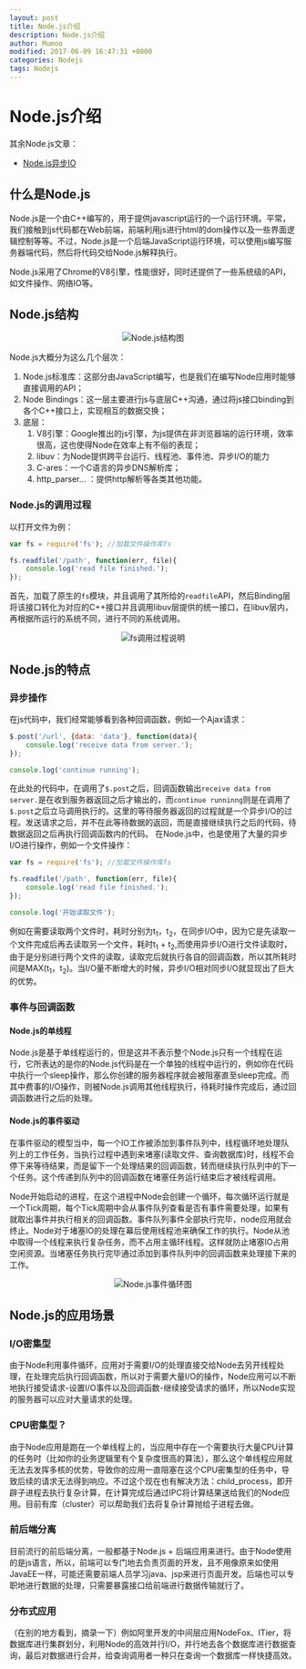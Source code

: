 ```yaml
---
layout: post
title: Node.js介绍
description: Node.js介绍
author: Mumoo
modified: 2017-06-09 16:47:31 +0800
categories: Nodejs
tags: Nodejs
---
```


# Node.js介绍

其余Node.js文章：

* [Node.js异步IO](./Nodejs异步IO)

## 什么是Node.js

Node.js是一个由C++编写的，用于提供javascript运行的一个运行环境。平常，我们接触到js代码都在Web前端，前端利用js进行html的dom操作以及一些界面逻辑控制等等。不过，Node.js是一个后端JavaScript运行环境，可以使用js编写服务器端代码，然后将代码交给Node.js解释执行。

Node.js采用了Chrome的V8引擎，性能很好，同时还提供了一些系统级的API，如文件操作、网络IO等。

## Node.js结构

<div align="center">

![Node.js结构图](/images/Nodejs/Nodejs-Structure.png)

</div>

Node.js大概分为这么几个层次：

1. Node.js标准库：这部分由JavaScript编写，也是我们在编写Node应用时能够直接调用的API；
1. Node Bindings：这一层主要进行js与底层C++沟通，通过将js接口binding到各个C++接口上，实现相互的数据交换；
1. 底层：
	1. V8引擎：Google推出的js引擎，为js提供在非浏览器端的运行环境，效率很高，这也使得Node在效率上有不俗的表现；
	1. libuv：为Node提供跨平台运行、线程池、事件池、异步I/O的能力
	1. C-ares：一个C语言的异步DNS解析库；
	1. http_parser... ：提供http解析等各类其他功能。

### Node.js的调用过程

以打开文件为例：

```js
var fs = require('fs');	//加载文件操作库fs

fs.readfile('/path', function(err, file){
	console.log('read file finished.');
});
```

首先，加载了原生的`fs`模块，并且调用了其所给的`readfile`API，然后Binding层将该接口转化为对应的C++接口并且调用libuv层提供的统一接口，在libuv层内，再根据所运行的系统不同，进行不同的系统调用。

<div align="center">

![fs调用过程说明](/images/Nodejs/fsread.png)

</div>

## Node.js的特点

### 异步操作

在js代码中，我们经常能够看到各种回调函数，例如一个Ajax请求：

```js
$.post('/url', {data: 'data'}, function(data){
	console.log('receive data from server.');
});

console.log('continue running');
```

在此处的代码中，在调用了`$.post`之后，回调函数输出`receive data from server.`是在收到服务器返回之后才输出的，而`continue runninng`则是在调用了`$.post`之后立马调用执行的。这里的等待服务器返回的过程就是一个异步I/O的过程。发送请求之后，并不在此等待数据的返回，而是直接继续执行之后的代码，待数据返回之后再执行回调函数内的代码。
在Node.js中，也是使用了大量的异步I/O进行操作，例如一个文件操作：

```js
var fs = require('fs');	//加载文件操作库fs

fs.readfile('/path', function(err, file){
	console.log('read file finished.');
});

console.log('开始读取文件');
```

例如在需要读取两个文件时，耗时分别为t<sub>1</sub>，t<sub>2</sub>，在同步I/O中，因为它是先读取一个文件完成后再去读取另一个文件，耗时t<sub>1</sub> + t<sub>2</sub>,而使用异步I/O进行文件读取时，由于是分别进行两个文件的读取，读取完后就执行各自的回调函数，所以其所耗时间是MAX(t<sub>1</sub>，t<sub>2</sub>)。当I/O量不断增大的时候，异步I/O相对同步I/O就显现出了巨大的优势。

### 事件与回调函数

#### Node.js的单线程

Node.js是基于单线程运行的，但是这并不表示整个Node.js只有一个线程在运行，它所表达的是你的Node.js代码是在一个单独的线程中运行的，例如你在代码中执行一个sleep操作，那么你创建的服务器程序就会被阻塞直至sleep完成。而其中费事的I/O操作，则被Node.js调用其他线程执行，待耗时操作完成后，通过回调函数进行之后的处理。

#### Node.js的事件驱动

在事件驱动的模型当中，每一个IO工作被添加到事件队列中，线程循环地处理队列上的工作任务，当执行过程中遇到来堵塞(读取文件、查询数据库)时，线程不会停下来等待结果，而是留下一个处理结果的回调函数，转而继续执行队列中的下一个任务。这个传递到队列中的回调函数在堵塞任务运行结束后才被线程调用。

Node开始启动的进程，在这个进程中Node会创建一个循环，每次循环运行就是一个Tick周期，每个Tick周期中会从事件队列查看是否有事件需要处理，如果有就取出事件并执行相关的回调函数。事件队列事件全部执行完毕，node应用就会终止。Node对于堵塞IO的处理在幕后使用线程池来确保工作的执行。Node从池中取得一个线程来执行复杂任务，而不占用主循环线程。这样就防止堵塞IO占用空闲资源。当堵塞任务执行完毕通过添加到事件队列中的回调函数来处理接下来的工作。

<div align="center">

![Node.js事件循环图](/images/Nodejs/event-loop.png)

</div>

## Node.js的应用场景

### I/O密集型

由于Node利用事件循环，应用对于需要I/O的处理直接交给Node去另开线程处理，在处理完后执行回调函数，所以对于需要大量I/O的操作，Node应用可以不断地执行接受请求-设置I/O事件以及回调函数-继续接受请求的循环，所以Node实现的服务器可以应对大量请求的处理。

### CPU密集型？

由于Node应用是跑在一个单线程上的，当应用中存在一个需要执行大量CPU计算的任务时（比如你的业务逻辑里有个复杂度很高的算法），那么这个单线程应用就无法去发挥多核的优势，导致你的应用一直阻塞在这个CPU密集型的任务中，导致后续的请求无法得到响应。不过这个现在也有解决方法：child_process，即开辟子进程去执行复杂计算，在计算完成后通过IPC将计算结果送给我们的Node应用。目前有库（cluster）可以帮助我们去将复杂计算抛给子进程去做。

### 前后端分离

目前流行的前后端分离，一般都基于Node.js + 后端应用来进行。由于Node使用的是js语言，所以，前端可以专门地去负责页面的开发，且不用像原来如使用JavaEE一样，可能还需要前端人员学习java、jsp来进行页面开发。后端也可以专职地进行数据的处理，只需要暴露接口给前端进行数据传输就行了。

### 分布式应用

（在别的地方看到，摘录一下）例如阿里开发的中间层应用NodeFox、ITier，将数据库进行集群划分，利用Node的高效并行I/O，并行地去各个数据库进行数据查询，最后对数据进行合并，给查询调用者一种只在查询一个数据库一样快捷高效。
